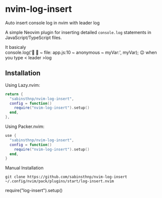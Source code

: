 # nvim-log-insert
Auto insert console log in nvim with leader log

A simple Neovim plugin for inserting detailed `console.log` statements in JavaScript/TypeScript files.

It basicaly  
console.log('🚀 🐞 ~ file: app.js:10 ~ anonymous ~ myVar:', myVar); 😉 when you type < leader >log


## Installation

Using Lazy.nvim:

```lua
return {
  "sabinsthnp/nvim-log-insert",
  config = function()
    require("nvim-log-insert").setup()
  end,
},
```

Using Packer.nvim:
```lua
use {
  "sabinsthnp/nvim-log-insert", 
  config = function()
    require("nvim-log-insert").setup()
  end,
}
```

Manual Installation
```
git clone https://github.com/sabinsthnp/nvim-log-insert ~/.config/nvim/pack/plugins/start/log-insert.nvim
```
require("log-insert").setup()
